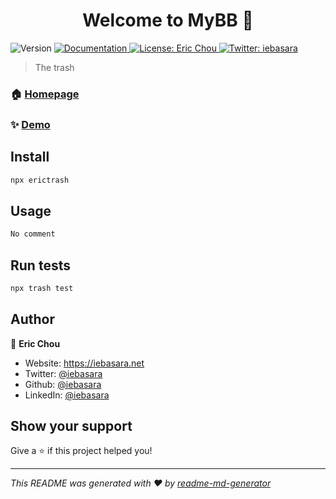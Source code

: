 <h1 align="center">Welcome to MyBB 👋</h1>
<p>
  <img alt="Version" src="https://img.shields.io/badge/version-1.0.0.0-blue.svg?cacheSeconds=2592000" />
  <a href="https://iebasara.net" target="_blank">
    <img alt="Documentation" src="https://img.shields.io/badge/documentation-yes-brightgreen.svg" />
  </a>
  <a href="#" target="_blank">
    <img alt="License: Eric Chou" src="https://img.shields.io/badge/License-Eric Chou-yellow.svg" />
  </a>
  <a href="https://twitter.com/iebasara" target="_blank">
    <img alt="Twitter: iebasara" src="https://img.shields.io/twitter/follow/iebasara.svg?style=social" />
  </a>
</p>

> The trash

### 🏠 [Homepage](https://iebasara.net)

### ✨ [Demo](https://iebasara.net)

## Install

```sh
npx erictrash
```

## Usage

```sh
No comment
```

## Run tests

```sh
npx trash test
```

## Author

👤 **Eric Chou**

* Website: https://iebasara.net
* Twitter: [@iebasara](https://twitter.com/iebasara)
* Github: [@iebasara](https://github.com/iebasara)
* LinkedIn: [@iebasara](https://linkedin.com/in/iebasara)

## Show your support

Give a ⭐️ if this project helped you!

***
_This README was generated with ❤️ by [readme-md-generator](https://github.com/kefranabg/readme-md-generator)_
